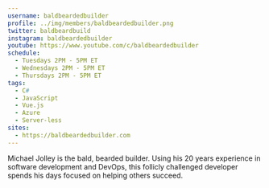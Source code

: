 ```yaml
---
username: baldbeardedbuilder
profile: ../img/members/baldbeardedbuilder.png
twitter: baldbeardbuild
instagram: baldbeardedbuilder
youtube: https://www.youtube.com/c/baldbeardedbuilder
schedule:
  - Tuesdays 2PM - 5PM ET
  - Wednesdays 2PM - 5PM ET
  - Thursdays 2PM - 5PM ET
tags:
  - C#
  - JavaScript
  - Vue.js
  - Azure
  - Server-less
sites:
  - https://baldbeardedbuilder.com
---
```


Michael Jolley is the bald, bearded builder. Using his 20 years experience in software development and DevOps, this follicly challenged developer spends his days focused on helping others succeed.
